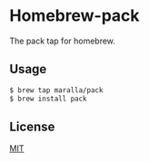 Homebrew-pack
=============

The pack tap for homebrew.

Usage
-----

```bash
$ brew tap maralla/pack
$ brew install pack
```

License
-------

[MIT](LICENSE)
